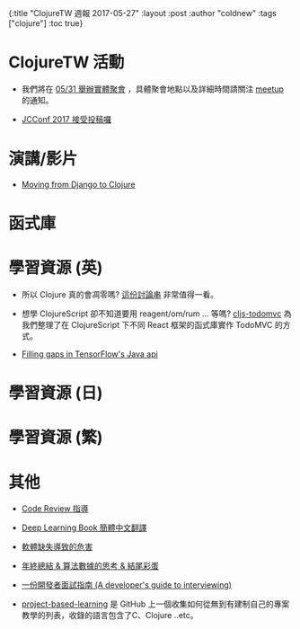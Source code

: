 {:title "ClojureTW 週報 2017-05-27"
:layout :post
:author "coldnew"
:tags  ["clojure"]
:toc true}

# ClojureTW 活動

* 我們將在 [05/31 舉辦實體聚會](https://www.meetup.com/Clojure-tw/events/239567053/) ，具體聚會地點以及詳細時間請關注 [meetup](https://www.meetup.com/Clojure-tw/events/239567053/) 的通知。

* [JCConf 2017 接受投稿囉](https://twjug.kktix.cc/events/jcconf-2017-cfp)

# 演講/影片

* [Moving from Django to Clojure](https://www.reddit.com/r/Clojure/comments/6cudlk/moving_from_django_to_clojure_video/)

# 函式庫


# 學習資源 (英)

* 所以 Clojure 真的會凋零嗎? [這份討論串](https://www.reddit.com/r/Clojure/comments/6d9say/simple_and_happy_is_clojure_dying_and_what_has/) 非常值得一看。

* 想學 ClojureScript 卻不知道要用 reagent/om/rum ... 等嗎? [cljs-todomvc](https://github.com/gadfly361/cljs-todomvc) 為我們整理了在 ClojureScript 下不同 React 框架的函式庫實作 TodoMVC 的方式。

* [Filling gaps in TensorFlow's Java api](http://kieranbrowne.com/research/filling-gaps-in-tensorflow/)

# 學習資源 (日)


# 學習資源 (繁)


# 其他

* [Code Review 指導](https://msdn.microsoft.com/zh-tw/communitydocs/visual-studio/ta14052601?f=255&MSPPError=-2147217396)

* [Deep Learning Book 簡體中文翻譯](https://exacity.github.io/deeplearningbook-chinese/)

* [軟體缺失導致的危害](https://hackmd.io/s/B1eo44C1-#)

* [年終總結 & 算法數據的思考 & 結尾彩蛋](https://www.douban.com/note/472267231/)

* [一份開發者面試指南 (A developer's guide to interviewing)](https://www.oschina.net/translate/how-to-interview-as-a-developer-candidate)

* [project-based-learning](https://github.com/tuvttran/project-based-learning) 是 GitHub 上一個收集如何從無到有建制自己的專案教學的列表，收錄的語言包含了C、Clojure ..etc。